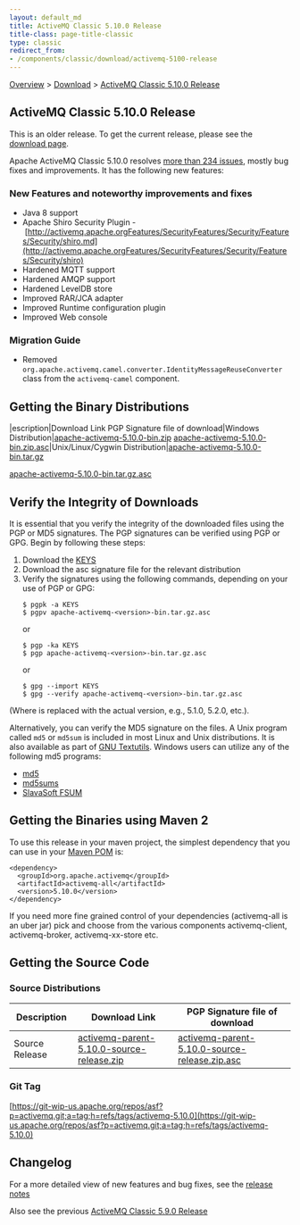 ```yaml
---
layout: default_md
title: ActiveMQ Classic 5.10.0 Release 
title-class: page-title-classic
type: classic
redirect_from:
- /components/classic/download/activemq-5100-release
---
```


[Overview](overview) > [Download](download) > [ActiveMQ Classic 5.10.0 Release](activemq-5100-release)

ActiveMQ Classic 5.10.0 Release
-----------------------

<div class="alert alert-warning">
  This is an older release. To get the current release, please see the <a href="{{site.baseurl}}/components/classic/download" class="alert-link">download page</a>.
</div>

Apache ActiveMQ Classic 5.10.0 resolves [more than 234 issues](https://issues.apache.org/jira/browse/AMQ-5061?jql=project%20%3D%20AMQ%20AND%20fixVersion%20%3D%205.10.0%20ORDER%20BY%20status%20DESC%2C%20priority%20DESC), mostly bug fixes and improvements. It has the following new features:

### New Features and noteworthy improvements and fixes

*   Java 8 support
*   Apache Shiro Security Plugin - [http://activemq.apache.orgFeatures/SecurityFeatures/Security/Features/Security/shiro.md](http://activemq.apache.orgFeatures/SecurityFeatures/Security/Features/Security/shiro)
*   Hardened MQTT support
*   Hardened AMQP support
*   Hardened LevelDB store
*   Improved RAR/JCA adapter
*   Improved Runtime configuration plugin
*   Improved Web console

### Migration Guide

*   Removed `org.apache.activemq.camel.converter.IdentityMessageReuseConverter` class from the `activemq-camel` component.

Getting the Binary Distributions
--------------------------------
|escription|Download Link
PGP Signature file of download|Windows Distribution|[apache-activemq-5.10.0-bin.zip](http://archive.apache.org/dist/activemq/5.10.0/apache-activemq-5.10.0-bin.zip)
[apache-activemq-5.10.0-bin.zip.asc](http://archive.apache.org/dist/activemq/5.10.0/apache-activemq-5.10.0-bin.zip.asc)|Unix/Linux/Cygwin Distribution|[apache-activemq-5.10.0-bin.tar.gz](http://archive.apache.org/dist/activemq/5.10.0/apache-activemq-5.10.0-bin.tar.gz)

[apache-activemq-5.10.0-bin.tar.gz.asc](http://archive.apache.org/dist/activemq/5.10.0/apache-activemq-5.10.0-bin.tar.gz.asc)

Verify the Integrity of Downloads
---------------------------------

It is essential that you verify the integrity of the downloaded files using the PGP or MD5 signatures. The PGP signatures can be verified using PGP or GPG. Begin by following these steps:

1.  Download the [KEYS](http://www.apache.org/dist/activemq/KEYS)
2.  Download the asc signature file for the relevant distribution
3.  Verify the signatures using the following commands, depending on your use of PGP or GPG:
    ```
    $ pgpk -a KEYS
    $ pgpv apache-activemq-<version>-bin.tar.gz.asc
    ```
    or
    ```
    $ pgp -ka KEYS
    $ pgp apache-activemq-<version>-bin.tar.gz.asc
    ```
    or
    ```
    $ gpg --import KEYS
    $ gpg --verify apache-activemq-<version>-bin.tar.gz.asc
    ```

(Where <version> is replaced with the actual version, e.g., 5.1.0, 5.2.0, etc.).

Alternatively, you can verify the MD5 signature on the files. A Unix program called `md5` or `md5sum` is included in most Linux and Unix distributions. It is also available as part of [GNU Textutils](http://www.gnu.org/software/textutils/textutils.html). Windows users can utilize any of the following md5 programs:

*   [md5](http://www.fourmilab.ch/md5/)
*   [md5sums](http://www.pc-tools.net/win32/md5sums/)
*   [SlavaSoft FSUM](http://www.slavasoft.com/fsum/)

Getting the Binaries using Maven 2
----------------------------------

To use this release in your maven project, the simplest dependency that you can use in your [Maven POM](http://maven.apache.org/guides/introduction/introduction-to-the-pom.html) is:
```
<dependency>
  <groupId>org.apache.activemq</groupId>
  <artifactId>activemq-all</artifactId>
  <version>5.10.0</version>
</dependency>
```
If you need more fine grained control of your dependencies (activemq-all is an uber jar) pick and choose from the various components activemq-client, activemq-broker, activemq-xx-store etc.

Getting the Source Code
-----------------------

### Source Distributions

Description|Download Link|PGP Signature file of download
---|---|---
Source Release|[activemq-parent-5.10.0-source-release.zip](http://www.apache.org/dyn/closer.cgi?path=/activemq/5.10.0/activemq-parent-5.10.0-source-release.zip)|[activemq-parent-5.10.0-source-release.zip.asc](https://www.apache.org/dist/activemq/5.10.0/activemq-parent-5.10.0-source-release.zip.asc)

### Git Tag

[https://git-wip-us.apache.org/repos/asf?p=activemq.git;a=tag;h=refs/tags/activemq-5.10.0](https://git-wip-us.apache.org/repos/asf?p=activemq.git;a=tag;h=refs/tags/activemq-5.10.0)

Changelog
---------

For a more detailed view of new features and bug fixes, see the [release notes](https://issues.apache.org/jira/secure/ReleaseNote.jspa?projectId=12311210&version=12324950)

Also see the previous [ActiveMQ Classic 5.9.0 Release](activemq-590-release)

